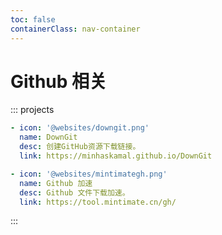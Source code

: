 ```yaml
---
toc: false
containerClass: nav-container
---
```


# Github 相关

::: projects

```yaml
- icon: '@websites/downgit.png'
  name: DownGit
  desc: 创建GitHub资源下载链接。
  link: https://minhaskamal.github.io/DownGit

- icon: '@websites/mintimategh.png'
  name: Github 加速
  desc: Github 文件下载加速。
  link: https://tool.mintimate.cn/gh/
```

:::
